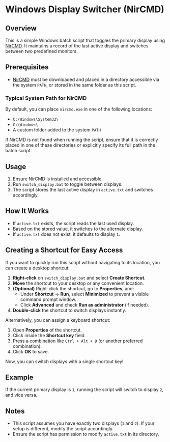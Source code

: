 # Windows Display Switcher (NirCMD)

## Overview
This is a simple Windows batch script that toggles the primary display using [NirCMD](https://www.nirsoft.net/utils/nircmd.html). It maintains a record of the last active display and switches between two predefined monitors.

## Prerequisites
- [NirCMD](https://www.nirsoft.net/utils/nircmd.html) must be downloaded and placed in a directory accessible via the system `PATH`, or stored in the same folder as this script.

### **Typical System Path for NirCMD**
By default, you can place `nircmd.exe` in one of the following locations:
- `C:\Windows\System32\`
- `C:\Windows\`
- A custom folder added to the system `PATH`

If NirCMD is not found when running the script, ensure that it is correctly placed in one of these directories or explicitly specify its full path in the batch script.

## Usage
1. Ensure NirCMD is installed and accessible.
2. Run `switch_display.bat` to toggle between displays.
3. The script stores the last active display in `active.txt` and switches accordingly.

## How It Works
- If `active.txt` exists, the script reads the last used display.
- Based on the stored value, it switches to the alternate display.
- If `active.txt` does not exist, it defaults to display `1`.

## Creating a Shortcut for Easy Access
If you want to quickly run this script without navigating to its location, you can create a desktop shortcut:

1. **Right-click** on `switch_display.bat` and select **Create Shortcut**.
2. **Move** the shortcut to your desktop or any convenient location.
3. **(Optional)** Right-click the shortcut, go to **Properties**, and:
   - Under **Shortcut** → **Run**, select **Minimized** to prevent a visible command prompt window.
   - Click **Advanced** and check **Run as administrator** (if needed).
4. **Double-click** the shortcut to switch displays instantly.

Alternatively, you can assign a keyboard shortcut:
1. Open **Properties** of the shortcut.
2. Click inside the **Shortcut key** field.
3. Press a combination like `Ctrl + Alt + D` (or another preferred combination).
4. Click **OK** to save.

Now, you can switch displays with a single shortcut key!

## Example
If the current primary display is `1`, running the script will switch to display `2`, and vice versa.

## Notes
- This script assumes you have exactly two displays (`1` and `2`). If your setup is different, modify the script accordingly.
- Ensure the script has permission to modify `active.txt` in its directory.
